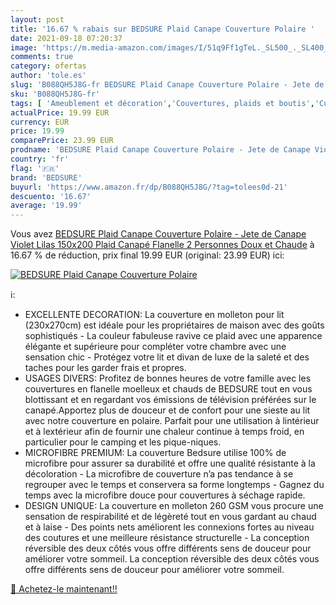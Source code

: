 ```yaml
---
layout: post
title: '16.67 % rabais sur BEDSURE Plaid Canape Couverture Polaire '
date: 2021-09-18 07:20:37
image: 'https://m.media-amazon.com/images/I/51q9Ff1gTeL._SL500_._SL400_.jpg'
comments: true
category: ofertas
author: 'tole.es'
slug: 'B088QH5J8G-fr BEDSURE Plaid Canape Couverture Polaire - Jete de Canape...'
sku: 'B088QH5J8G-fr'
tags: [ 'Ameublement et décoration','Couvertures, plaids et boutis','Cuisine et Maison','Jetés de lit','Linge de lit et oreillers','Literie et linge de maison','bedsure', ]
actualPrice: 19.99 EUR
currency: EUR
price: 19.99
comparePrice: 23.99 EUR
prodname: 'BEDSURE Plaid Canape Couverture Polaire - Jete de Canape Violet Lilas 150x200  Plaid Canapé Flanelle 2 Personnes Doux et Chaude'
country: 'fr'
flag: '🇫🇷'
brand: 'BEDSURE'
buyurl: 'https://www.amazon.fr/dp/B088QH5J8G/?tag=tolees0d-21'
descuento: '16.67'
average: '19.99'
---
```


Vous avez [BEDSURE Plaid Canape Couverture Polaire - Jete de Canape Violet Lilas 150x200  Plaid Canapé Flanelle 2 Personnes Doux et Chaude](https://www.amazon.fr/dp/B088QH5J8G/?tag=tolees0d-21)  à  16.67 % de réduction, prix final  19.99 EUR (original: 23.99 EUR) ici:

[![BEDSURE Plaid Canape Couverture Polaire ](https://m.media-amazon.com/images/I/51q9Ff1gTeL._SL500_._SL400_.jpg)](https://www.amazon.fr/dp/B088QH5J8G/?tag=tolees0d-21)

ℹ️:

- EXCELLENTE DECORATION: La couverture en molleton pour lit (230x270cm) est idéale pour les propriétaires de maison avec des goûts sophistiqués - La couleur fabuleuse ravive ce plaid avec une apparence élégante et supérieure pour compléter votre chambre avec une sensation chic - Protégez votre lit et divan de luxe de la saleté et des taches pour les garder frais et propres.
- USAGES DIVERS: Profitez de bonnes heures de votre famille avec les couvertures en flanelle moelleux et chauds de BEDSURE tout en vous blottissant et en regardant vos émissions de télévision préférées sur le canapé.Apportez plus de douceur et de confort pour une sieste au lit avec notre couverture en polaire. Parfait pour une utilisation à lintérieur et à lextérieur afin de fournir une chaleur continue à temps froid, en particulier pour le camping et les pique-niques.
- MICROFIBRE PREMIUM: La couverture Bedsure utilise 100% de microfibre pour assurer sa durabilité et offre une qualité résistante à la décoloration - La microfibre de couverture n’a pas tendance à se regrouper avec le temps et conservera sa forme longtemps - Gagnez du temps avec la microfibre douce pour couvertures à séchage rapide.
- DESIGN UNIQUE: La couverture en molleton 260 GSM vous procure une sensation de respirabilité et de légèreté tout en vous gardant au chaud et à laise - Des points nets améliorent les connexions fortes au niveau des coutures et une meilleure résistance structurelle - La conception réversible des deux côtés vous offre différents sens de douceur pour améliorer votre sommeil. La conception réversible des deux côtés vous offre différents sens de douceur pour améliorer votre sommeil.

[🛒 Achetez-le maintenant!!](https://www.amazon.fr/dp/B088QH5J8G/?tag=tolees0d-21)
